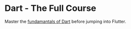 # Dart - The Full Course

Master the [fundamantals of Dart](https://fireship.io/courses/dart/) before jumping into Flutter. 